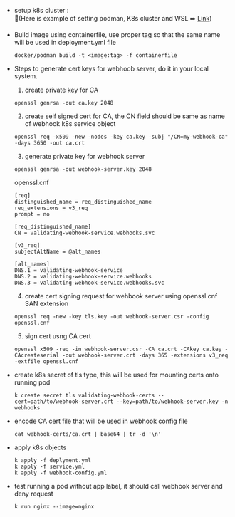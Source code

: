 
- setup k8s cluster : <br>
  🧪(Here is example of setting podman, K8s cluster and WSL ➡️ [Link](https://github.com/shivaprasadmb/wsl-podman-k8s))
- Build image using containerfile, use proper tag so that the same name will be used in deployment.yml file
    ```
    docker/podman build -t <image:tag> -f containerfile
    ```

- Steps to generate cert keys for webhoob server, do it in your local system.

    1. create private key for CA
    ```
    openssl genrsa -out ca.key 2048
    ```
    2. create self signed cert for CA, the CN field should be same as name of webhook k8s service object
    ```
    openssl req -x509 -new -nodes -key ca.key -subj "/CN=my-webhook-ca" -days 3650 -out ca.crt
    ```
    3. generate private key for webhook server
    ```
    openssl genrsa -out webhook-server.key 2048
    ```
    openssl.cnf
    ```
    [req]
    distinguished_name = req_distinguished_name
    req_extensions = v3_req
    prompt = no

    [req_distinguished_name]
    CN = validating-webhook-service.webhooks.svc

    [v3_req]
    subjectAltName = @alt_names

    [alt_names]
    DNS.1 = validating-webhook-service
    DNS.2 = validating-webhook-service.webhooks
    DNS.3 = validating-webhook-service.webhooks.svc
    ```
    4. create cert signing request for wehbook server using openssl.cnf SAN extension
    ```
    openssl req -new -key tls.key -out webhook-server.csr -config openssl.cnf
    ```
    5. sign cert usng CA cert
    ```
    openssl x509 -req -in webhook-server.csr -CA ca.crt -CAkey ca.key -CAcreateserial -out webhook-server.crt -days 365 -extensions v3_req -extfile openssl.cnf
    ```

- create k8s secret of tls type, this will be used for mounting certs onto running pod
    ```
    k create secret tls validating-webhook-certs --cert=path/to/webhook-server.crt --key=path/to/webhook-server.key -n webhooks
    ```
- encode CA cert file that will be used in webhook config file
    ```
    cat webhook-certs/ca.crt | base64 | tr -d '\n'
    ```
- apply k8s objects
    ```
    k apply -f deplyment.yml
    k apply -f service.yml
    k apply -f webhook-config.yml
    ```
    
- test running a pod without app label, it should call webhook server and deny request
    ```
    k run nginx --image=nginx
    ```
